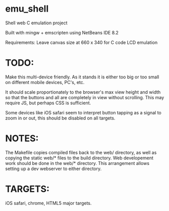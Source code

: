 # emu_shell
Shell web C emulation project

Built with mingw + emscripten using NetBeans IDE 8.2

Requirements:
Leave canvas size at 660 x 340 for C code LCD emulation

# TODO:
Make this multi-device friendly.  As it stands it is either too big or 
too small on different mobile devices, PC's, etc.

It should scale proportionately to the browser's max view height and width 
so that the buttons and all are completely in view without scrolling. This 
may require JS, but perhaps CSS is sufficient.

Some devices like iOS safari seem to interpret button tapping as a signal 
to zoom in or out, this should be disabled on all targets.

# NOTES:
The Makefile copies compiled files back to the web/ directory, as well as copying
the static web/* files to the build directory.  Web developement work should be done in
the web/* directory.  This arrangement allows setting up a dev webserver to either
directory.

# TARGETS:
iOS safari, chrome, HTML5 major targets.
